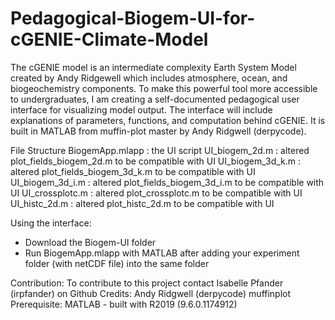 # Pedagogical-Biogem-UI-for-cGENIE-Climate-Model
The cGENIE model is an intermediate complexity Earth System Model created by Andy Ridgewell which includes atmosphere, ocean, and biogeochemistry components. To make this powerful tool more accessible to undergraduates, I am creating a self-documented pedagogical user interface for visualizing model output. The interface will include explanations of parameters, functions, and computation behind cGENIE. It is built in MATLAB from muffin-plot master by Andy Ridgwell (derpycode).

File Structure
BiogemApp.mlapp : the UI script
UI_biogem_2d.m : altered plot_fields_biogem_2d.m to be compatible with UI
UI_biogem_3d_k.m : altered plot_fields_biogem_3d_k.m to be compatible with UI
UI_biogem_3d_i.m : altered plot_fields_biogem_3d_i.m to be compatible with UI
UI_crossplotc.m : altered plot_crossplotc.m to be compatible with UI
UI_histc_2d.m : altered plot_histc_2d.m to be compatible with UI

Using the interface:
- Download the Biogem-UI folder
- Run BiogemApp.mlapp with MATLAB after adding your experiment folder (with netCDF file) into the same folder


Contribution: To contribute to this project contact Isabelle Pfander (irpfander) on Github
Credits: Andy Ridgwell (derpycode) muffinplot 
Prerequisite: MATLAB - built with R2019 (9.6.0.1174912)

